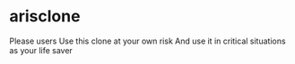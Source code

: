 # arisclone
Please users 
Use this clone at your own risk
And use it in critical situations as your life saver
 
